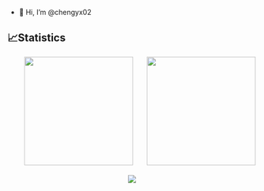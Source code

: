 - 👋 Hi, I’m @chengyx02

## 📈Statistics

<div align="center">
<span>  </span>
<img height="220px" src="https://streak-stats.demolab.com/?user=chengyx02" /><span>  </span><img height="220px" src="https://github-readme-stats-nu-wheat-17.vercel.app/api/top-langs/?username=chengyx02" />
<span>  </span>
</div>

<!-- <img align="center" src="https://github-readme-stats-nu-wheat-17.vercel.app/api?username=chengyx02&show_icons=true&hide=stars,prs,issues&include_all_commits=true&count_private=true" /> -->

<div align="center">
    <img src="https://github-readme-activity-graph.vercel.app/graph?username=chengyx02&theme=minimal" />
</div>

<!-- <div align="center"> 
    <img src="https://raw.githubusercontent.com/chengyx02/chengyx02/output/github-contribution-grid-snake.svg" />
</div> -->

<!---
chengyx02/chengyx02 is a ✨ special ✨ repository because its `README.md` (this file) appears on your GitHub profile.
You can click the Preview link to take a look at your changes.
--->
